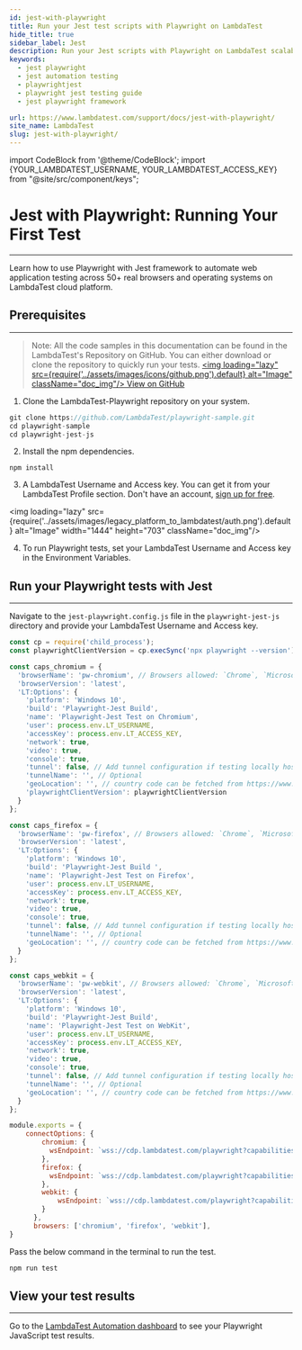 ```yaml
---
id: jest-with-playwright
title: Run your Jest test scripts with Playwright on LambdaTest
hide_title: true
sidebar_label: Jest
description: Run your Jest scripts with Playwright on LambdaTest scalable cloud grid of 50+ real desktop browsers and operating systems.
keywords:
  - jest playwright
  - jest automation testing
  - playwrightjest 
  - playwright jest testing guide
  - jest playwright framework

url: https://www.lambdatest.com/support/docs/jest-with-playwright/
site_name: LambdaTest
slug: jest-with-playwright/
---
```


import CodeBlock from '@theme/CodeBlock';
import {YOUR_LAMBDATEST_USERNAME, YOUR_LAMBDATEST_ACCESS_KEY} from "@site/src/component/keys";

<script type="application/ld+json"
      dangerouslySetInnerHTML={{ __html: JSON.stringify({
       "@context": "https://schema.org",
        "@type": "BreadcrumbList",
        "itemListElement": [{
          "@type": "ListItem",
          "position": 1,
          "name": "Home",
          "item": "https://www.lambdatest.com"
        },{
          "@type": "ListItem",
          "position": 2,
          "name": "Support",
          "item": "https://www.lambdatest.com/support/docs/"
        },{
          "@type": "ListItem",
          "position": 3,
          "name": "Jest with Playwright",
          "item": "https://www.lambdatest.com/support/docs/jest-with-playwright/"
        }]
      })
    }}
></script>

# Jest with Playwright: Running Your First Test
* * *

Learn how to use Playwright with Jest framework to automate web application testing across 50+ real browsers and operating systems on LambdaTest cloud platform.

## Prerequisites
***

>Note: All the code samples in this documentation can be found in the LambdaTest's Repository on GitHub. You can either download or clone the repository to quickly run your tests.
<a href="https://github.com/LambdaTest/playwright-sample/tree/main/playwright-test-js" className="github__anchor"><img loading="lazy" src={require('../assets/images/icons/github.png').default} alt="Image"  className="doc_img"/> View on GitHub</a>

1. Clone the LambdaTest-Playwright repository on your system.

```js
git clone https://github.com/LambdaTest/playwright-sample.git
cd playwright-sample
cd playwright-jest-js
```

2. Install the npm dependencies.

```
npm install
```

3. A LambdaTest Username and Access key. You can get it from your LambdaTest Profile section. Don't have an account, [sign up for free](https://accounts.lambdatest.com/register).

<img loading="lazy" src={require('../assets/images/legacy_platform_to_lambdatest/auth.png').default} alt="Image" width="1444" height="703"  className="doc_img"/>

4. To run Playwright tests, set your LambdaTest Username and Access key in the Environment Variables.


## Run your Playwright tests with Jest
---

Navigate to the `jest-playwright.config.js` file in the `playwright-jest-js` directory and provide your LambdaTest Username and Access key.

```js
const cp = require('child_process');
const playwrightClientVersion = cp.execSync('npx playwright --version').toString().trim().split(' ')[1];

const caps_chromium = {
  'browserName': 'pw-chromium', // Browsers allowed: `Chrome`, `MicrosoftEdge`, `pw-chromium`, `pw-firefox` and `pw-webkit`
  'browserVersion': 'latest',
  'LT:Options': {
    'platform': 'Windows 10',
    'build': 'Playwright-Jest Build',
    'name': 'Playwright-Jest Test on Chromium',
    'user': process.env.LT_USERNAME,
    'accessKey': process.env.LT_ACCESS_KEY,
    'network': true,
    'video': true,
    'console': true,
    'tunnel': false, // Add tunnel configuration if testing locally hosted webpage
    'tunnelName': '', // Optional
    'geoLocation': '', // country code can be fetched from https://www.lambdatest.com/capabilities-generator/
    'playwrightClientVersion': playwrightClientVersion
  }
};

const caps_firefox = {
  'browserName': 'pw-firefox', // Browsers allowed: `Chrome`, `MicrosoftEdge`, `pw-chromium`, `pw-firefox` and `pw-webkit`
  'browserVersion': 'latest',
  'LT:Options': {
    'platform': 'Windows 10',
    'build': 'Playwright-Jest Build ',
    'name': 'Playwright-Jest Test on Firefox',
    'user': process.env.LT_USERNAME,
    'accessKey': process.env.LT_ACCESS_KEY,
    'network': true,
    'video': true,
    'console': true,
    'tunnel': false, // Add tunnel configuration if testing locally hosted webpage
    'tunnelName': '', // Optional
    'geoLocation': '', // country code can be fetched from https://www.lambdatest.com/capabilities-generator/
  }
};

const caps_webkit = {
  'browserName': 'pw-webkit', // Browsers allowed: `Chrome`, `MicrosoftEdge`, `pw-chromium`, `pw-firefox` and `pw-webkit`
  'browserVersion': 'latest',
  'LT:Options': {
    'platform': 'Windows 10',
    'build': 'Playwright-Jest Build',
    'name': 'Playwright-Jest Test on WebKit',
    'user': process.env.LT_USERNAME,
    'accessKey': process.env.LT_ACCESS_KEY,
    'network': true,
    'video': true,
    'console': true,
    'tunnel': false, // Add tunnel configuration if testing locally hosted webpage
    'tunnelName': '', // Optional
    'geoLocation': '', // country code can be fetched from https://www.lambdatest.com/capabilities-generator/
  }
};

module.exports = {
    connectOptions: {
        chromium: {
          wsEndpoint: `wss://cdp.lambdatest.com/playwright?capabilities=${encodeURIComponent(JSON.stringify(caps_chromium))}`
        },
        firefox: {
          wsEndpoint: `wss://cdp.lambdatest.com/playwright?capabilities=${encodeURIComponent(JSON.stringify(caps_firefox))}`
        },
        webkit: {
            wsEndpoint: `wss://cdp.lambdatest.com/playwright?capabilities=${encodeURIComponent(JSON.stringify(caps_webkit))}`
        }
      },
      browsers: ['chromium', 'firefox', 'webkit'],
}
```

Pass the below command in the terminal to run the test.

```js
npm run test
```

## View your test results
---

Go to the [LambdaTest Automation dashboard](https://automation.lambdatest.com/build) to see your Playwright JavaScript test results.




